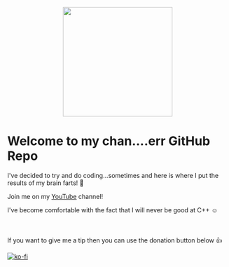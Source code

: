 <p align="center">
  <image width="250px" height="250px" src="BannerLogo.png">
</p>
  
# Welcome to my chan....err GitHub Repo

I've decided to try and do coding...sometimes and here is where I put the results of my brain farts! 💨

Join me on my [YouTube](https://www.youtube.com/@ashmanix) channel!

I've become comfortable with the fact that I will never be good at C++ ☺️  
<br><br><br>
If you want to give me a tip then you can use the donation button below 👍

[![ko-fi](https://ko-fi.com/img/githubbutton_sm.svg)](https://ko-fi.com/L4L7P58JI)
<!----
- 👋 Hi, I’m @ashmanix
- 👀 I’m interested in ...
- 🌱 I’m currently learning ...
- 💞️ I’m looking to collaborate on ...
- 📫 How to reach me ...
--->

<!---
ashmanix/ashmanix is a ✨ special ✨ repository because its `README.md` (this file) appears on your GitHub profile.
You can click the Preview link to take a look at your changes.
--->
